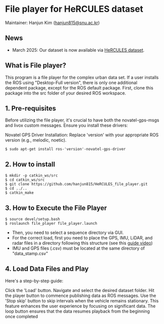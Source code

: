 # File player for HeRCULES dataset

Maintainer: Hanjun Kim (hanjun815@snu.ac.kr)


## News
- March 2025: Our dataset is now available via [HeRCULES dataset](https://sites.google.com/view/herculesdataset).

## What is File player?
This program is a file player for the complex urban data set. If a user installs the ROS using "Desktop-Full version", there is only one additional dependent package, except for the ROS default package. First, clone this package into the src folder of your desired ROS workspace.

## 1. Pre-requisites
Before utilizing the file player, it's crucial to have both the novatel-gps-msgs and livox custom messages. Ensure you install these drivers:

Novatel GPS Driver Installation:
Replace 'version' with your appropriate ROS version (e.g., melodic, noetic).
```
$ sudo apt-get install ros-'version'-novatel-gps-driver
```

## 2. How to install
```
$ mkdir -p catkin_ws/src
$ cd catkin_ws/src
$ git clone https://github.com/hanjun815/HeRCULES_file_player.git
$ cd ../..
$ catkin_make
```

## 3. How to Execute the File Player

```
$ source devel/setup.bash
$ roslaunch file_player file_player.launch
```
- Then, you need to select a sequence directory via GUI.
- For the correct load, first you need to place the GPS, IMU, LiDAR, and radar files in a directory following this structure (see this [guide video](https://youtu.be/uU-FC-GmHXA?t=45)) 
- IMU and GPS files (.csv) must be located at the same directory of "data_stamp.csv"

## 4. Load Data Files and Play
Here's a step-by-step guide:

Click the 'Load' button.
Navigate and select the desired dataset folder.
Hit the player button to commence publishing data as ROS messages.
Use the 'Stop skip' button to skip intervals when the vehicle remains stationary. This feature enhances the user experience by focusing on significant data.
The loop button ensures that the data resumes playback from the beginning once completed




